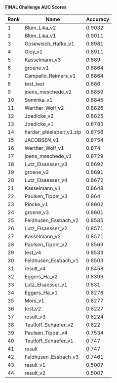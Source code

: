 **FINAL Challenge AUC Scores**


|Rank|Name|Accuracy|
|----|-----|---|
|1|Blum_Lika_v2|0.9032| 
|2|Blum_Lika_v1|0.9011| 
|3|Gosewisch_Hafke_v1|0.8981| 
|4|Gloy_v1|0.8911| 
|5|Kasselmann_v3|0.889| 
|6|groene_v1|0.8864| 
|7|Campello_Reimers_v1|0.8864| 
|8|test_test|0.886| 
|9|joens_meschede_v2|0.8859| 
|10|Sominka_v1|0.8845| 
|11|Werther_Wolf_v2|0.8826| 
|12|Joedicke_v2|0.8825| 
|13|Joedicke_v1|0.8783| 
|14|harder_phielepeit_v1.zip|0.8756| 
|15|JACOBSEN_v1|0.8754| 
|16|Werther_Wolf_v1|0.874| 
|17|joens_meschede_v1|0.8729| 
|18|Lutz_Elsaesser_v3|0.8692| 
|19|groene_v2|0.8691| 
|20|Lutz_Elsaesser_v4|0.8672| 
|21|Kasselmann_v1|0.8648| 
|22|Paulsen_Tippel_v3|0.864| 
|23|Rincke_v1|0.8602| 
|24|groene_v3|0.8601| 
|25|Feldhusen_Essbach_v2|0.8585| 
|26|Lutz_Elsaesser_v2|0.8571| 
|27|Kasselmann_v2|0.8571| 
|28|Paulsen_Tippel_v2|0.8569| 
|29|test_v4|0.8533| 
|30|Feldhusen_Essbach_v1|0.8503| 
|31|result_v4|0.8458| 
|32|Eggers_Ha_v2|0.8399| 
|33|Lutz_Elsaesser_v1|0.831| 
|34|Eggers_Ha_v1|0.8278| 
|35|Mors_v1|0.8277| 
|36|test_v2|0.8227| 
|37|result_v3|0.8224| 
|38|Teutloff_Schaefer_v2|0.822| 
|39|Paulsen_Tippel_v4|0.7534| 
|40|Teutloff_Schaefer_v1|0.747| 
|41|result|0.747| 
|42|Feldhusen_Essbach_v3|0.7461| 
|43|result_v1|0.5007| 
|44|result_v2|0.5007| 
